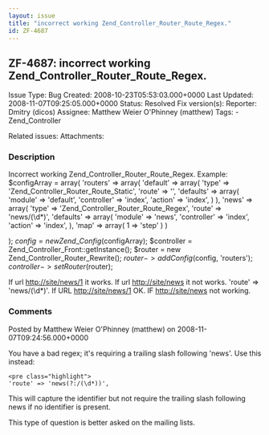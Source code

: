 ```yaml
---
layout: issue
title: "incorrect working Zend_Controller_Router_Route_Regex."
id: ZF-4687
---
```


ZF-4687: incorrect working Zend\_Controller\_Router\_Route\_Regex.
------------------------------------------------------------------

 Issue Type: Bug Created: 2008-10-23T05:53:03.000+0000 Last Updated: 2008-11-07T09:25:05.000+0000 Status: Resolved Fix version(s): 
 Reporter:  Dmitry (dicos)  Assignee:  Matthew Weier O'Phinney (matthew)  Tags: - Zend\_Controller
 
 Related issues: 
 Attachments: 
### Description

Incorrect working Zend\_Controller\_Router\_Route\_Regex. Example: $configArray = array( 'routers' => array( 'default' => array( 'type' => 'Zend\_Controller\_Router\_Route\_Static', 'route' => '', 'defaults' => array( 'module' => 'default', 'controller' => 'index', 'action' => 'index', ) ), 'news' => array( 'type' => 'Zend\_Controller\_Router\_Route\_Regex', 'route' => 'news/(\\d\*)', 'defaults' => array( 'module' => 'news', 'controller' => 'index', 'action' => 'index', ), 'map' => array( 1 => 'step' ) )

); $config = new Zend\_Config($configArray); $controller = Zend\_Controller\_Front::getInstance(); $router = new Zend\_Controller\_Router\_Rewrite(); $router->addConfig($config, 'routers'); $controller->setRouter($router);

If url <http://site/news/1> it works. If url <http://site/news> it not works. 'route' => 'news/(\\d\*)'. If URL <http://site/news/1> OK. IF <http://site/news> not working.

 

 

### Comments

Posted by Matthew Weier O'Phinney (matthew) on 2008-11-07T09:24:56.000+0000

You have a bad regex; it's requiring a trailing slash following 'news'. Use this instead:

 
    <pre class="highlight">
    'route' => 'news(?:/(\d*))',


This will capture the identifier but not require the trailing slash following news if no identifier is present.

This type of question is better asked on the mailing lists.

 

 